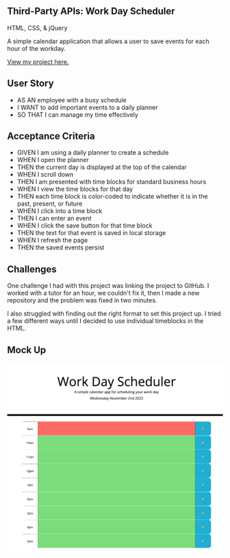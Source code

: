 ## Third-Party APIs: Work Day Scheduler

HTML, CSS, & jQuery

A simple calendar application that allows a user to save events for each hour of the workday.

<a href="https://n-roz.github.io/workday-scheduler3/">View my project here.</a>

## User Story
- AS AN employee with a busy schedule
- I WANT to add important events to a daily planner 
- SO THAT I can manage my time effectively

## Acceptance Criteria
- GIVEN I am using a daily planner to create a schedule 
- WHEN I open the planner 
- THEN the current day is displayed at the top of the calendar 
- WHEN I scroll down 
- THEN I am presented with time blocks for standard business hours 
- WHEN I view the time blocks for that day 
- THEN each time block is color-coded to indicate whether it is in the past, present, or future 
- WHEN I click into a time block 
- THEN I can enter an event 
- WHEN I click the save button for that time block 
- THEN the text for that event is saved in local storage 
- WHEN I refresh the page 
- THEN the saved events persist

## Challenges
One challenge I had with this project was linking the project to GitHub. I worked with a tutor for an hour, we couldn't fix it, then I made a new repository and the problem was fixed in two minutes.

I also struggled with finding out the right format to set this project up. I tried a few different ways until I decided to use individual timeblocks in the HTML.

## Mock Up
<img src="Screen Shot 2022-11-02 at 9.11.50 AM.png">